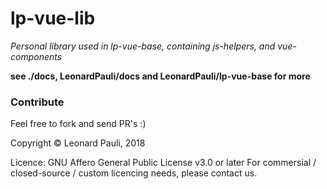 # lp-vue-lib
*Personal library used in lp-vue-base, containing js-helpers, and vue-components*

__see ./docs, LeonardPauli/docs and LeonardPauli/lp-vue-base for more__


### Contribute

Feel free to fork and send PR's :)

Copyright © Leonard Pauli, 2018

Licence: GNU Affero General Public License v3.0 or later
For commersial / closed-source / custom licencing needs, please contact us.
